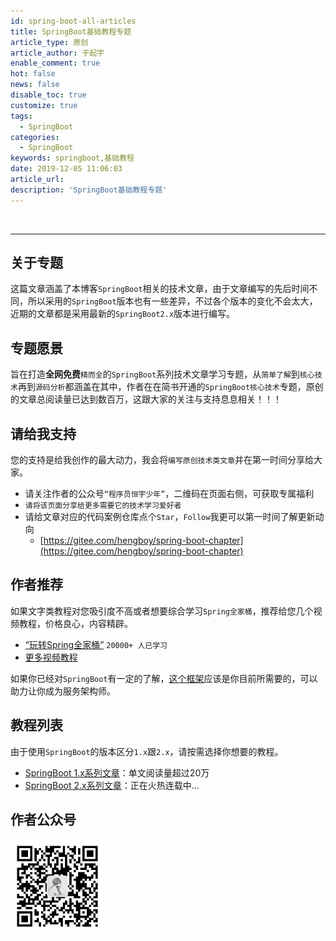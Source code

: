 ```yaml
---
id: spring-boot-all-articles
title: SpringBoot基础教程专题
article_type: 原创
article_author: 于起宇
enable_comment: true
hot: false
news: false
disable_toc: true
customize: true
tags:
  - SpringBoot
categories:
  - SpringBoot
keywords: springboot,基础教程
date: 2019-12-05 11:06:03
article_url:
description: 'SpringBoot基础教程专题'
---
```


<br/>
<hr/>


## 关于专题

这篇文章涵盖了本博客`SpringBoot`相关的技术文章，由于文章编写的先后时间不同，所以采用的`SpringBoot`版本也有一些差异，不过各个版本的变化不会太大，近期的文章都是采用最新的`SpringBoot2.x`版本进行编写。
<!--more-->
## 专题愿景

旨在打造**全网免费**`精而全`的`SpringBoot`系列技术文章学习专题，从`简单了解`到`核心技术`再到`源码分析`都涵盖在其中，作者在在简书开通的`SpringBoot核心技术`专题，原创的文章总阅读量已达到数百万，这跟大家的关注与支持息息相关！！！

## 请给我支持

您的支持是给我创作的最大动力，我会将`编写原创技术类文章`并在第一时间分享给大家。

- 请关注作者的公众号`“程序员恒宇少年”`，二维码在页面右侧，可获取专属福利
- `请将该页面分享给更多需要它的技术学习爱好者`
- 请给文章对应的代码案例仓库点个`Star`，`Follow`我更可以第一时间了解更新动向
  - [https://gitee.com/hengboy/spring-boot-chapter](https://gitee.com/hengboy/spring-boot-chapter)

## 作者推荐

如果文字类教程对您吸引度不高或者想要综合学习`Spring全家桶`，推荐给您几个视频教程，价格良心，内容精辟。

- [“玩转Spring全家桶”](https://time.geekbang.org/course/intro/100023501?code=Bb0kYvkF8opyRcznUfl1msqTIMJ1AY-kgBEfuR9N4nw%3D)  `20000+ 人已学习`
- [更多视频教程](/geektime)

如果你已经对`SpringBoot`有一定的了解，[这个框架](/apiboot-all-articles.html)应该是你目前所需要的，可以助力让你成为服务架构师。


## 教程列表

由于使用`SpringBoot`的版本区分`1.x`跟`2.x`，请按需选择你想要的教程。

- [SpringBoot 1.x系列文章](/spring-boot-1-x-articles.html)：单文阅读量超过20万
- [SpringBoot 2.x系列文章](/spring-boot-2-x-articles.html)：正在火热连载中...


## 作者公众号

  <img src="/images/mp.jpg" width="150"/>